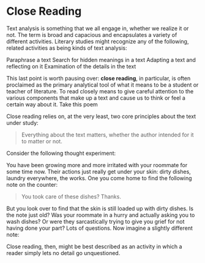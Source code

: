 # Close Reading

Text analysis is something that we all engage in, whether we realize it or not. The term is broad and capacious and encapsulates a variety of different activities. Literary studies might recognize any of the following, related activities as being kinds of text analysis:

Paraphrase a text
Search for hidden meanings in a text
Adapting a text and reflecting on it
Examination of the details in the text

This last point is worth pausing over: **close reading**, in particular, is often proclaimed as the primary analytical tool of what it means to be a student or teacher of literature. To read closely means to give careful attention to the various components that make up a text and cause us to think or feel a certain way about it. Take this poem 

Close reading relies on, at the very least, two core principles about the text under study:

> Everything about the text matters, whether the author intended for it to matter or not.

Consider the following thought experiment:

You have been growing more and more irritated with your roommate for some time now. Their actions just really get under your skin: dirty dishes, laundry everywhere, the works. One you come home to find the following note on the counter:

> You took care of these dishes? Thanks.

But you look over to find that the skin is still loaded up with dirty dishes. Is the note just old? Was your roommate in a hurry and actually asking you to wash dishes? Or were they sarcastically trying to give you grief for not having done your part? Lots of questions. Now imagine a slightly different note:




Close reading, then, might be best described as an activity in which a reader simply lets no detail go unquestioned.